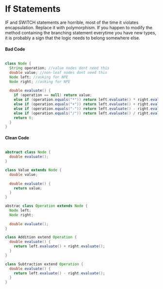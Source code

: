 # If Statements
IF and SWITCH statements are horrible, most of the time it violates encapsulation. Replace it with polymorphism. If you happen to modify the method containing the branching statement everytime you have new types, it is probably a sign that the logic needs to belong somewhere else.

#### Bad Code
```java

class Node {
  String operation; //value nodes dont need this
  double value; //non-leaf nodes dont need this
  Node left; //asking for NPE
  Node right; //asking for NPE
  
  double evaluate() {
    if (operation == null) return value;
    else if (operation.equals("*")) return left.evaluate() * right.evaluate();
    else if (operation.equals("+")) return left.evaluate() + right.evaluate();
    else if (operation.equals("-")) return left.evaluate() - right.evaluate();
    else if (operation.equals("/")) return left.evaluate() / right.evaluate();
    return 0;
  }
}
```

#### Clean Code
```java

abstract class Node {
  double evaluate();
}

class Value extends Node {
  double value;
  
  double evaluate() {
    return value;
  }
}

abstrac class Operation extends Node {
  Node left;
  Node right;
  
  double evaluate();
}

class Addition extend Operation {
  double evaluate() {
    return left.evaluate() + right.evaluate();
  }
}

class Subtraction extend Operation {
  double evaluate() {
    return left.evaluate() - right.evaluate();
  }
}

```
